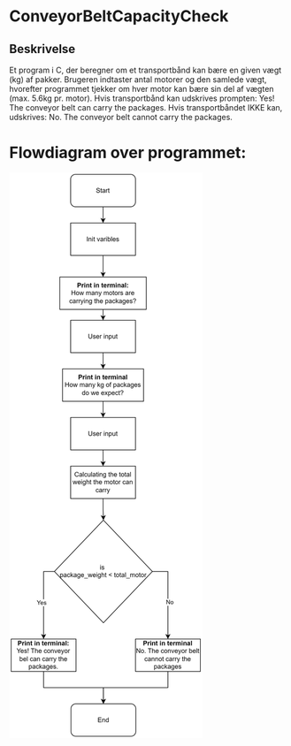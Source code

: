 # ConveyorBeltCapacityCheck

## Beskrivelse

Et program i C, der beregner om et transportbånd kan bære en given vægt (kg) af pakker.
Brugeren indtaster antal motorer og den samlede vægt, 
hvorefter programmet tjekker om hver motor kan bære sin del af vægten (max. 5.6kg pr. motor).
Hvis transportbånd kan udskrives prompten: Yes! The conveyor belt can carry the packages. 
Hvis transportbåndet IKKE kan, udskrives:  No. The conveyor belt cannot carry the packages.


# Flowdiagram over programmet:
![Flowdiagram](ConveyorBeltCapacityCheck_flowdiagram.svg)

